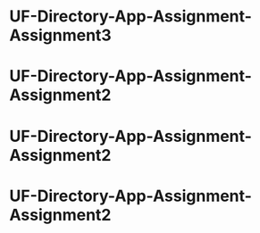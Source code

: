# UF-Directory-App-Assignment-Assignment3
# UF-Directory-App-Assignment-Assignment2
# UF-Directory-App-Assignment-Assignment2
# UF-Directory-App-Assignment-Assignment2
